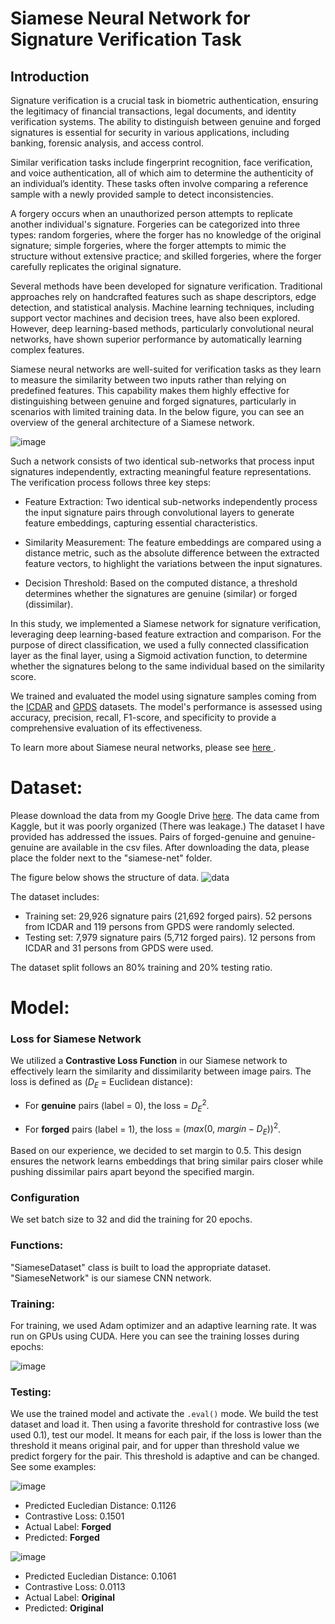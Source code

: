 # Siamese Neural Network for Signature Verification Task

## Introduction

Signature verification is a crucial task in biometric authentication, ensuring the legitimacy of financial transactions, legal documents, and identity verification systems. The ability to distinguish between genuine and forged signatures is essential for security in various applications, including banking, forensic analysis, and access control.

Similar verification tasks include fingerprint recognition, face verification, and voice authentication, all of which aim to determine the authenticity of an individual’s identity. These tasks often involve comparing a reference sample with a newly provided sample to detect inconsistencies.

A forgery occurs when an unauthorized person attempts to replicate another individual's signature. Forgeries can be categorized into three types: random forgeries, where the forger has no knowledge of the original signature; simple forgeries, where the forger attempts to mimic the structure without extensive practice; and skilled forgeries, where the forger carefully replicates the original signature.

Several methods have been developed for signature verification. Traditional approaches rely on handcrafted features such as shape descriptors, edge detection, and statistical analysis. Machine learning techniques, including support vector machines and decision trees, have also been explored. However, deep learning-based methods, particularly convolutional neural networks, have shown superior performance by automatically learning complex features.

Siamese neural networks are well-suited for verification tasks as they learn to measure the similarity between two inputs rather than relying on predefined features. This capability makes them highly effective for distinguishing between genuine and forged signatures, particularly in scenarios with limited training data. In the below figure, you can see an overview of the general architecture of a Siamese network.

![image](https://github.com/user-attachments/assets/a2fe5b15-b4d3-42ba-b817-c7e65a903762)

Such a network consists of two identical sub-networks that process input signatures independently, extracting meaningful feature representations. The verification process follows three key steps:

- Feature Extraction: Two identical sub-networks independently process the input signature pairs through convolutional layers to generate feature embeddings, capturing essential characteristics.

- Similarity Measurement: The feature embeddings are compared using a distance metric, such as the absolute difference between the extracted feature vectors, to highlight the variations between the input signatures.

- Decision Threshold: Based on the computed distance, a threshold determines whether the signatures are genuine (similar) or forged (dissimilar).

In this study, we implemented a Siamese network for signature verification, leveraging deep learning-based feature extraction and comparison. For the purpose of direct classification, we used a fully connected classification layer as the final layer, using a Sigmoid activation function, to determine whether the signatures belong to the same individual based on the similarity score.

We trained and evaluated the model using signature samples coming from the [ICDAR](https://www.kaggle.com/datasets/robinreni/signature-verification-dataset) and [GPDS](https://www.kaggle.com/datasets/adeelajmal/gpds-1150) datasets. The model's performance is assessed using accuracy, precision, recall, F1-score, and specificity to provide a comprehensive evaluation of its effectiveness.

To learn more about Siamese neural networks, please see [here ](https://medium.com/@rinkinag24/a-comprehensive-guide-to-siamese-neural-networks-3358658c0513).

# Dataset:

Please download the data from my Google Drive [here](https://drive.google.com/drive/folders/1EhgXun9FOcRl-KY43Y6Nw1Pkjij55qCa?usp=sharing). The data came from Kaggle, but it was poorly organized (There was leakage.) The dataset I have provided has addressed the issues. Pairs of forged-genuine and genuine-genuine are available in the csv files. After downloading the data, please place the folder next to the "siamese-net" folder.

The figure below shows the structure of data.
![data](https://github.com/user-attachments/assets/19572be9-c72f-4d18-bd9e-42765bc35bd1)

The dataset includes:
- Training set: 29,926 signature pairs (21,692 forged pairs). 52 persons from ICDAR and 119 persons from GPDS were randomly selected.
- Testing set: 7,979 signature pairs (5,712 forged pairs). 12 persons from ICDAR and 31 persons from GPDS were used.

The dataset split follows an 80\% training and 20\% testing ratio.

# Model:

### Loss for Siamese Network

We utilized a **Contrastive Loss Function** in our Siamese network to effectively learn the similarity and dissimilarity between image pairs. The loss is defined as ($D_E$ = Euclidean distance):

- For **genuine** pairs (label = 0), the loss = $`{D_E}^2`$.

- For **forged** pairs (label = 1), the loss = $`(max(0,~margin - D_E))^2`$.

Based on our experience, we decided to set margin to 0.5. This design ensures the network learns embeddings that bring similar pairs closer while pushing dissimilar pairs apart beyond the specified margin.

### Configuration
We set batch size to 32 and did the training for 20 epochs.

### Functions:
"SiameseDataset" class is built to load the appropriate dataset. "SiameseNetwork" is our siamese CNN network.

### Training:
For training, we used Adam optimizer and an adaptive learning rate. It was run on GPUs using CUDA.
Here you can see the training losses during epochs:

![image](https://github.com/user-attachments/assets/361075eb-930c-4ecb-9401-1cc76e982d55)

### Testing:
We use the trained model and activate the `.eval()` mode. We build the test dataset and load it. Then using a favorite threshold for contrastive loss (we used 0.1), test our model. It means for each pair, if the loss is lower than the threshold it means original pair, and for upper than threshold value we predict forgery for the pair. This threshold is adaptive and can be changed. See some examples:

![image](https://github.com/user-attachments/assets/f4796b97-0380-4538-8953-c4643e962f33)

- Predicted Eucledian Distance: 0.1126 
- Contrastive Loss: 0.1501 
- Actual Label: **Forged** 
- Predicted: **Forged**

![image](https://github.com/user-attachments/assets/b480b1ed-426c-45fb-b3cb-14b8f4704893)

- Predicted Eucledian Distance: 0.1061 
- Contrastive Loss: 0.0113 
- Actual Label: **Original** 
- Predicted: **Original**





